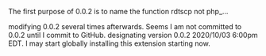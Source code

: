 The first purpose of 0.0.2 is to name the function rdtscp not php_...

modifying 0.0.2 several times afterwards.  Seems I am not committed to 0.0.2 until I commit to GitHub.
designating version 0.0.2 2020/10/03 6:00pm EDT.  I may start globally installing this extension starting now.
